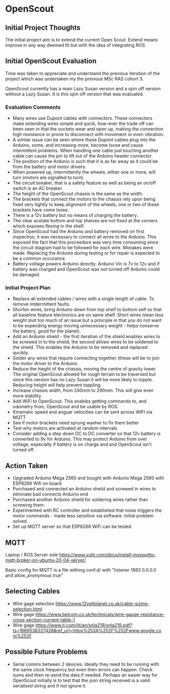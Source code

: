 # OpenScout

## Initial Project Thoughts

The initial project aim is to extend the current Open Scout. Extend means improve in any way deemed fit but with the idea of integrating ROS.

## Initial OpenScout Evaluation

Time was taken to appreciate and understand the previous iteration of the project which was undertaken my the previous MSc RAS cohort 3.


OpenScout currently has a main Lazy Susan version and a spin off version without a Lazy Susan. It is this spin off version that was evaluated.

### Evaluation Comments

- Many wires use Dupont cables with connectors. These connectors make extending wires simple and qucik, how-ever the trade off can been seen in that the sockets wear and open up, making the connection high resistance or prone to disconnect with movement or even vibration.
- A similar issue can be seen where these Dupont cables plug into the Arduino, some, and increasing more, become loose and cause intermittent problems. When handling one cable just touching another cable can cause the pin to lift out of the Arduino header connector.
- The position of the Ardunio is such that it is as far away as it could be from the battery and motor drivers.
- When powered up, intermittently the wheels, either one or more, will turn (motors are signalled to turn). 
- The circuit breaker, that is a safety feature as well as being an on/off switch is an AC breaker.
- The height of the OpenScout chassis is the same as the width.
- The brackets that connect the motors to the chassis rely upon being fixed very tightly to keep alignment of the wheels, one or two of these brackets have come loose.
- There is a 12v battery but no means of charging the battery.
- The clear acetate bottom and top shelves are not fixed at the corners which exposes flexing in the shelf.
- Since OpenScout had the Arduino and battery removed on first inspection, it was necessary to connect all wires to the Arduino. This exposed the fact that this proceedure was very time consuming since the circuit diagram had to be followed for each wire. Mistakes were made. Replacing the Arduino during testing or for repair is expected to be a common occurance.
- Battery voltage powers Arduino directly. Arduino Vin is 7v to 12v and if battery was charged and OpenScout was not turned off Ardunio could be damaged.

### Initial Project Plan

- Replace all extended cables / wires with a single length of cable. To remove intdermittent faults.
- Shorten wires, bring Arduino down from top shelf to bottom self so that all baseline feature electronics are on same shelf. Short wires mean less weight (not too much of an issue but a principle in that you do not want to be expending energy moving unnecessary weight - helps conserve the battery, good for the planet).
- Add an Ardunio shield - the first iteration of the shield enables wires to be screwed in to the shield, the second allows wires to be soldered to the shield. This enables the Arduino to be removed and replaced qucikly.
- Solder any wires that require connecting together (these will be to join the motor driver to the Arduino.
- Reduce the hieght of the chassis, moving the centre of gravity lower. The original OpenScout allowed for rough terrain to be traversed but since this version has no Lazy Susan it will be more likely to topple. Reducing height will help prevent toppling.
- Increase chassis width, from 240mm to 290mm. This will give even more stability. 
- Add WiFi to OpenScout. This enables getting commands to, and odometry from, OpenScout and be usable by ROS.
- Kinematic speed and anguar velocities can be sent across WiFI via MQTT
- See if motor brackets need sprung washer to fix them better
- Test why motors are activated at random intervals
- Consider adding a step down DC to DC converter so that 12v battery is converted to 9v for Arduino. This may protect Arduino from over voltage, especially if battery is on charge and and OpenScout isn't turned off. 

## Action Taken

- Upgraded Arduino Mega 2560 and bought with Ardunio Mega 2560 with ESP8266 Wifi on board
- Purchased and connected an Arduino sheild and screwed in wires to eliminate bad connects Arduino end
- Purchased another Arduino shield for soldering wires rather than screwing them.
- Experimented with RC controller and established that noise triggers the motor commands - made less sensitive via software. Initial problem solved.
- Set up MQTT server so that ESP8266 WiFi can be tested

## MQTT
Laptop / ROS Server side https://www.vultr.com/docs/install-mosquitto-mqtt-broker-on-ubuntu-20-04-server/

Basic config for MQTT is a file withing conf.d/ with "listener 1883 0.0.0.0 and allow_anonymous true"



## Selecting Cables
- Wire gage selection https://www.12voltplanet.co.uk/cable-sizing-selection.html
- Wire gage https://www.belcom.co.uk/technicals/wire-gauge-resistance-cross-section-current-table-1
- Wire gage https://www.ti.com/lit/an/snla219/snla219.pdf?ts=1669538327428&ref_url=https%253A%252F%252Fwww.google.com%252F

## Possible Future Problems

- Serial comms between 2 devices. Ideally they need to be running with the same clock frequency but even then errors can happen. Check sums and then re-send the data if needed. Perhaps an easier way for OpenScout initially is to test that the json string received is a valid serialised string and if not ignore it.





